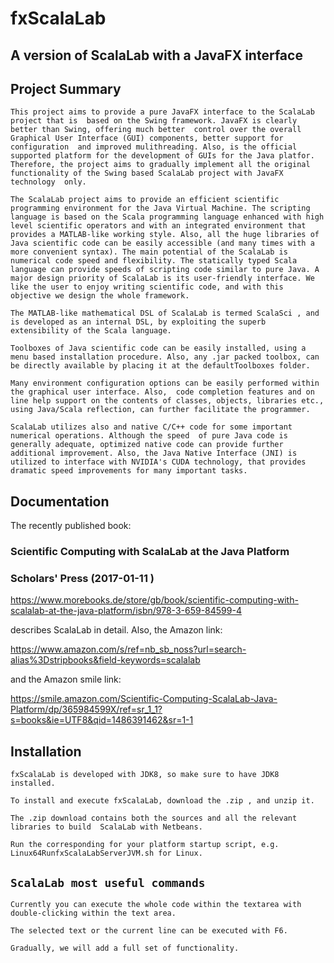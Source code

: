 # fxScalaLab

## A version of ScalaLab with a JavaFX interface ##


## Project Summary

`This project aims to provide a pure JavaFX interface to the ScalaLab project that is  based on the Swing framework. JavaFX is clearly better than Swing, offering much better  control over the overall Graphical User Interface (GUI) components, better support for configuration  and improved mulithreading. Also, is the official supported platform for the development of GUIs for the Java platfor. Therefore, the project aims to gradually implement all the original functionality of the Swing based ScalaLab project with JavaFX technology  only. `

`The ScalaLab project aims to provide an efficient scientific programming environment for the Java Virtual Machine. The scripting language is based on the Scala programming language enhanced with high level scientific operators and with an integrated environment that provides a MATLAB-like working style. Also, all the huge libraries of Java scientific code can be easily accessible (and many times with a more convenient syntax). The main potential of the ScalaLab is numerical code speed and flexibility. The statically typed Scala language can provide speeds of scripting code similar to pure Java. A major design priority of ScalaLab is its user-friendly interface. We like the user to enjoy writing scientific code, and with this objective we design the whole framework.`

`The MATLAB-like mathematical DSL of ScalaLab is termed ScalaSci , and is developed as an internal DSL, by exploiting the superb extensibility of the Scala language.`

`Toolboxes of Java scientific code can be easily installed, using a menu based installation procedure. Also, any .jar packed toolbox, can be directly available by placing it at the defaultToolboxes folder.`

`Many environment configuration options can be easily performed within the graphical user interface. Also,  code completion features and on line help support on the contents of classes, objects, libraries etc., using Java/Scala reflection, can further facilitate the programmer.`

`ScalaLab utilizes also and native C/C++ code for some important numerical operations. Although the speed  of pure Java code is generally adequate, optimized native code can provide further additional improvement. Also, the Java Native Interface (JNI) is utilized to interface with NVIDIA's CUDA technology, that provides dramatic speed improvements for many important tasks.`

## Documentation

The recently published book:

### Scientific Computing with ScalaLab at the Java Platform
### Scholars' Press (2017-01-11 )

https://www.morebooks.de/store/gb/book/scientific-computing-with-scalalab-at-the-java-platform/isbn/978-3-659-84599-4

describes ScalaLab in detail.
Also,  the Amazon link:

https://www.amazon.com/s/ref=nb_sb_noss?url=search-alias%3Dstripbooks&field-keywords=scalalab

and the Amazon smile link:

https://smile.amazon.com/Scientific-Computing-ScalaLab-Java-Platform/dp/365984599X/ref=sr_1_1?s=books&ie=UTF8&qid=1486391462&sr=1-1




## Installation

`fxScalaLab is developed with JDK8, so make sure to have JDK8 installed.`

`To install and execute fxScalaLab, download the .zip , and unzip it.  `

`The .zip download contains both the sources and all the relevant libraries to build  ScalaLab with Netbeans.`

`Run the corresponding for your platform startup script, e.g. Linux64RunfxScalaLabServerJVM.sh for Linux.`

## `ScalaLab most useful commands`


`Currently you can execute the whole code within the textarea with double-clicking within the text area.`

`The selected text or the current line can be executed with F6.`

`Gradually, we will add a full set of functionality.`
